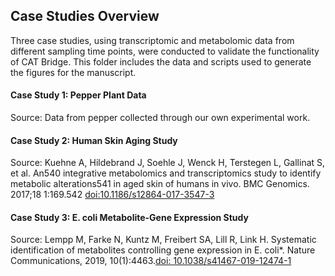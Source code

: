 ## Case Studies Overview

Three case studies, using transcriptomic and metabolomic data from different sampling time points, were conducted to validate the functionality of CAT Bridge. This folder includes the data and scripts used to generate the figures for the manuscript.

#### Case Study 1: Pepper Plant Data
Source: Data from pepper collected through our own experimental work.  

 
 
 

#### Case Study 2: Human Skin Aging Study
Source: Kuehne A, Hildebrand J, Soehle J, Wenck H, Terstegen L, Gallinat S, et al. An540
integrative metabolomics and transcriptomics study to identify metabolic alterations541
in aged skin of humans in vivo. BMC Genomics. 2017;18 1:169.542
[doi:10.1186/s12864-017-3547-3](https://doi.org/10.1186/s12864-017-3547-3)

#### Case Study 3: E. coli Metabolite-Gene Expression Study
Source: Lempp M, Farke N, Kuntz M, Freibert SA, Lill R, Link H. Systematic identification of metabolites controlling gene expression in E. coli*. Nature Communications, 2019, 10(1):4463.[doi: 10.1038/s41467-019-12474-1](https://doi.org/10.1038/s41467-019-12474-1)

